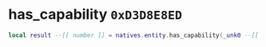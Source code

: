 # has_capability `0xD3D8E8ED`

```lua
local result --[[ number ]] = natives.entity.has_capability(_unk0 --[[ number ]], _unk1 --[[ number ]])
```